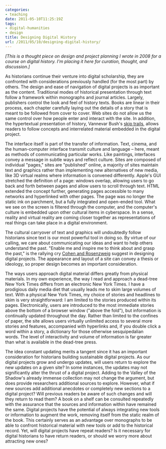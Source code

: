 ```yaml
---
categories:
- teaching
date: 2011-05-10T11:25:19Z
tags:
- digital-humanities
- design
title: Designing Digital History
url: /2011/05/10/designing-digital-history/
---
```


*[This is a thought piece on design and project planning I wrote in 2008 for a course on digital history. I'm placing it here for curation, thought, and discussion.]*

As historians continue their venture into digital scholarship, they are confronted with considerations previously handled (for the most part) by others. The design and ease of navigation of digital projects is as important as the content. Traditional modes of historical presentation through text follow a framework within monographs and journal articles. Largely, publishers control the look and feel of history texts. Books are linear in their process, each chapter carefully laying out the details of a story that is meant to be followed from cover to cover. Web sites do not allow us the same control over how people enter and interact with the site. In addition, the hypertextual presentation of history, Vannevar Bush's [skip trails](http://www.theatlantic.com/magazine/archive/1945/07/as-we-may-think/3881/), allows readers to follow concepts and interrelated material embedded in the digital project. 

The interface itself is part of the transfer of information. Text, cinema, and the human-computer interface transmit culture and language – here, meant as methods of communicating particular works. Like paintings, interfaces convey a message in subtle ways and reflect culture. Sites are composed of individual "pages," sites are "published" online, a majority of sites maintain text and graphics rather than implementing new alternatives of new media, like 3D virtual realms where information is convened differently. Apple's GUI stretched the definition of a page: windows overlap, allowing users to go back and forth between pages and allow users to scroll through text. HTML extended the concept further, generating pages accessible to many networks and hyperlinked with other pages. The page was no longer the static ink on parchment, but a fully integrated and open-ended tool. What we see on the screen is filtered through the computer, and the computer's culture is embedded upon other cultural items in cyberspace. In a sense, reality and virtual reality are coming closer together as representations of real things can take place in a digital environment.

The cultural carryover of text and graphics will undoubtedly follow historians since text is our most powerful tool in doing so. By virtue of our calling, we care about communicating our ideas and want to help others understand the past. "Enable me and inspire me to think about and grasp the past," is the rallying cry [Cohen and Rosenzweig](http://chnm.gmu.edu/digitalhistory/) suggest in designing digital projects. The appearance and layout of a site can convey a thesis or ideology, so proper design becomes an important consideration.

The ways users approach digital material differs greatly from physical materials. In my own experience, the way I read and approach a dead-tree New York Times differs from an electronic New York Times. I have a prodigious daily media diet that usually leads me to skim large volumes of text. With a physical New York Times, my choice of stories and headlines to skim is very straightforward: I am limited to the stories produced within its pages. Electronically, users are introduced to the most immediate stories above the bottom of a browser window ("above the fold"), but information is continually updated throughout the day. Rather than limited to the confines of paper, the site allows users virtually unlimited access to several more stories and features, accompanied with hyperlinks and, if you double click a word within a story, a dictionary for those otherwise sesquipedalian words. The level of interactivity and volume of information is far greater than what is available in the dead-tree press.

The idea constant updating merits a tangent since it has an important consideration for historians building sustainable digital projects. As our digital projects grow and undergo updates, will users return to explore the new updates on a given site? In some instances, the updates may not significantly alter the thrust of a digital project. Adding to the Valley of the Shadow's already immense collection may not change the argument, but does provide researchers additional sources to explore. However, what if new sources add additional anecdotes or completely new sections to a digital project? Will previous readers be aware of such changes and will they return to read them? A book on a shelf can be consulted repeatedly with the assurance that the sources and information within have remained the same. Digital projects have the potential of always integrating new tools or information to augment the work, removing itself from the static realm of the book. This certainly serves as an advantage over monographs to be able to confront historical material with new tools or add to the historical record. Yet, will digital projects have repeat readers? Is it necessary for digital historians to have return readers, or should we worry more about attracting new ones? 
